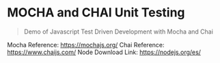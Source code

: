 # MOCHA and CHAI Unit Testing

> Demo of Javascript Test Driven Development with Mocha and Chai

Mocha Reference: https://mochajs.org/
Chai Reference: https://www.chaijs.com/
Node Download Link: https://nodejs.org/es/